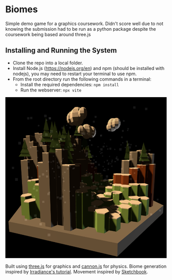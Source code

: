 # Biomes
Simple demo game for a graphics coursework. Didn't score well due to not knowing the submission had to be run as a python package despite the coursework being based around three.js

## Installing and Running the System
- Clone the repo into a local folder.
- Install Node.js (https://nodejs.org/en) and npm (should be installed with nodejs), you may need to restart your terminal to use
npm.
- From the root directory run the following commands in a terminal:
	- Install the required dependencies: `npm install`
	- Run the webserver: `npx vite` 

![alt text](https://github.com/Zac-Benattar/biomes/blob/main/assets/early_screenshot.png?raw=true)

Built using [three.js](https://threejs.org/) for graphics and [cannon.js](https://schteppe.github.io/cannon.js/) for physics.
Biome generation inspired by [Irradiance's tutorial](https://www.youtube.com/watch?v=HsCYEA_UuZA).
Movement inspired by [Sketchbook](https://github.com/swift502/Sketchbook/tree/master).
